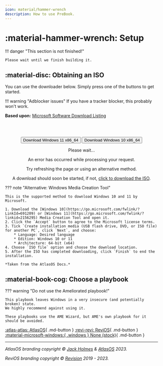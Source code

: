 ```yaml
---
icon: material/hammer-wrench
description: How to use PreBook.
---
```


# :material-hammer-wrench: Setup

!!! danger "This section is not finished!"

    Please wait until we finish building it.

## :material-disc: Obtaining an ISO

You can use the downloader below. Simply press one of the buttons to get started.

!!! warning "Adblocker issues"
    If you have a tracker blocker, this probably won't work.

**Based upon:** [Microsoft Software Download Listing](https://github.com/massgravel/msdl)


<br><br>

<!--
    This is based upon the Microsoft Software Download Listing website by massgravel on GitHub.
-->
<!--
    The JavaScript file that is used with this is licensed under GNU Affero General Public License v3.0,
    in accordance with the original project. https://github.com/massgravel/msdl/blob/main/LICENSE
-->
<!--
    This was taken from the AtlasOS docs. See the JavaScript: https://raw.githubusercontent.com/Atlas-OS/docs/master/docs/javascripts/msdl.js
-->

<center class="centerMsdl">
<button class="win-dl" onclick="getWindows(2616);">Download Windows 11 x86_64</button> <button class="win-dl" onclick="getWindows(2618);">Download Windows 10 x86_64</button>

<div id="msdl-ms-content"></div>

<div id="msdl-please-wait">
    <p>Please wait...</p>
</div>

<div id="msdl-processing-error">
    <p>An error has occurred while processing your request.</p>
    <p>Try refreshing the page or using an alternative method.</p>
</div>

<div id="msdl-download">
    <p>A download should soon be started, if not, <a id="msdl-download-link" href="about:blank">click to download the ISO</a>.</p>
</div>

<input id="msdl-session-id" type="hidden">
</center>

??? note "Alternative: Windows Media Creation Tool"
    
    This is the supported method to download Windows 10 and 11 by Microsoft.

    1. Download the [Windows 10](https://go.microsoft.com/fwlink/?LinkId=691209) or [Windows 11](https://go.microsoft.com/fwlink/?linkid=2156295) Media Creation Tool and open it.
    2. Click the `Accept` button to agree to the Microsoft license terms.
    3. Tick `Create installation media (USB flash drive, DVD, or ISO file) for another PC`, click `Next`, and choose:
        * Language: Desired language
        * Edition: Windows 10 or 11
        * Architecture: 64-bit (x64)
    4. Choose `ISO file` option and choose the download location.
    5. After the ISO has completed downloading, click `Finish` to end the installation.
    
    *Taken from the AtlasOS Docs.*

## :material-book-cog: Choose a playbook

??? warning "Do not use the Ameliorated playbook!"

    This playbook leaves Windows in a very insecure (and potentially broken) state. 
    We highly recommend against using it.
    
    These playbooks use the AME Wizard, but AME's own playbook for it should be avoided.

[:atlas-atlas: AtlasOS](playbooks/atlas.md){ .md-button } [:revi-revi: ReviOS](playbooks/revi.md){ .md-button } [:material-microsoft-windows:{ .windows } None (stock)](playbooks/stock.md){ .md-button }



-----


*AtlasOS branding copyright &copy; [Jack Holmes](https://jackholmes.zip) & [AtlasOS](https://atlasos.net) 2023.*  

*ReviOS branding copyright &copy; [Revision](https://revi.cc) 2019 - 2023.* 
